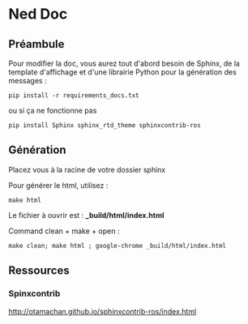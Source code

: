 # Ned Doc
## Préambule
Pour modifier la doc, vous aurez tout d'abord besoin de Sphinx, de la template d'affichage 
et d'une librairie Python pour la génération des messages :

`pip install -r requirements_docs.txt`

ou si ça ne fonctionne pas

`pip install Sphinx sphinx_rtd_theme sphinxcontrib-ros`

## Génération
Placez vous à la racine de votre dossier sphinx

Pour générer le html, utilisez : 

`make html`

Le fichier à ouvrir est : **_build/html/index.html**

Command clean + make + open : 

`make clean; make html ; google-chrome _build/html/index.html`

## Ressources
### Spinxcontrib

http://otamachan.github.io/sphinxcontrib-ros/index.html
